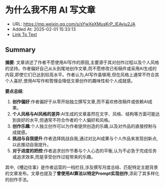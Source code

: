 # 为什么我不用 AI 写文章
- URL: https://mp.weixin.qq.com/s/sYwXeXMusKrP_IEAvju2JA
- Added At: 2025-02-01 15:33:13
- [Link To Text](2025-02-01-为什么我不用-ai-写文章_raw.md)

## Summary
**摘要**:
文章讲述了作者不愿使用AI写作的原因,主要源于其对创作过程以及个人风格的坚持。作者偏好自己从头到尾地创作文章,而不愿修改已有稿件或采用AI生成的内容,即使它们已达到较高水平。作者认为,AI写作虽够用,但在风格上通常不符合其个人喜好,使用AI写作和管理会降低文章创作的趣味性和个人成就感。

**要点总结**:
1. **创作偏好**:作者偏好于从零开始独立撰写文章,而不喜欢修改稿件或依赖AI成果。
2. **个人风格与AI风格的差异**:AI生成的文章虽然在文字、风格、结构等方面可能达到良好的水平,但通常不符合作者的个人偏好和风格。
3. **创作乐趣**:个人独立创作可以为作者提供创造的乐趣,以及对作品的直接控制与成就感。
4. **挑战与自我提升**:作者选择挑战自我,通过对比AI成果与个人作品来发现创新点,以此推动自我提升。
5. **对于进度的把控**:作者追求创作节奏与个人心态的平衡,认为不必急于完成任务或追求效率,而是享受创作过程带来的乐趣。

其中,《槽边往事》是作者运营的一档栏目,涉及撰写月度总结、匹配特定主题背景的文章发布。文章也提及了**曾使用AI算法以特定Prompt实现创作**,添彩了其多样化的创作手法。
